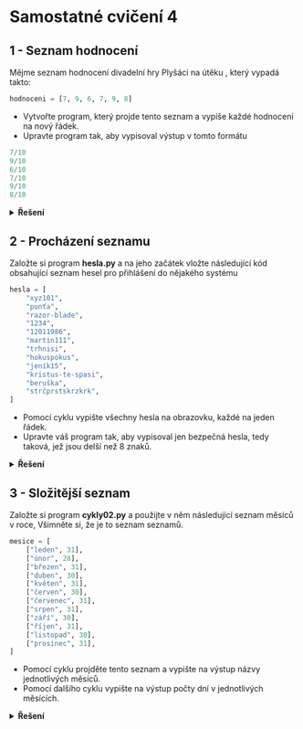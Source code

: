 # Samostatné cvičení 4

## 1 - Seznam hodnocení

Mějme seznam hodnocení divadelní hry Plyšáci na útěku , který vypadá takto: 

```python
hodnoceni = [7, 9, 6, 7, 9, 8]
```

- Vytvořte program, který projde tento seznam a vypíše každé hodnocení na nový řádek.
- Upravte program tak, aby vypisoval výstup v tomto formátu

```python
7/10
9/10
6/10
7/10
9/10
8/10
```

<details>
<summary><b>Řešení</b></summary>

```Python
hodnoceni = [7, 9, 6, 7, 9, 8]
for rating in hodnoceni:
    print(f"{rating}/10")

```

</details>

## 2 - Procházení seznamu
Založte si program **hesla.py** a na jeho začátek vložte následující kód obsahující seznam hesel pro přihlášení do nějakého systému

```python
hesla = [
    "xyz101",
    "punťa",
    "razor-blade",
    "1234",
    "12011986",
    "martin111",
    "trhnisi",
    "hokuspokus",
    "jeník15",
    "kristus-te-spasi",
    "beruška",
    "strčprstskrzkrk",
]
```

- Pomocí cyklu vypište všechny hesla na obrazovku, každé na jeden řádek.
- Upravte váš program tak, aby vypisoval jen bezpečná hesla, tedy taková, jež jsou delší než 8 znaků.

<details>
<summary><b>Řešení</b></summary>

```Python
hesla = [
    "xyz101",
    "punťa",
    "razor-blade",
    "1234",
    "12011986",
    "martin111",
    "trhnisi",
    "hokuspokus",
    "jeník15",
    "kristus-te-spasi",
    "beruška",
    "strčprstskrzkrk",
]

print("Všechna hesla:")
for heslo in hesla:
    print(heslo)

print("\nBezpečná hesla (delší než 8 znaků):")
for heslo in hesla:
    if len(heslo) > 8:
        print(heslo)

```

</details>

## 3 - Složitější seznam
Založte si program **cykly02.py** a použijte v něm následující seznam měsíců v roce, Všimněte si, že je to seznam seznamů.

```python
mesice = [
    ["leden", 31],
    ["únor", 28],
    ["březen", 31],
    ["duben", 30],
    ["květen", 31],
    ["červen", 30],
    ["červenec", 31],
    ["srpen", 31],
    ["září", 30],
    ["říjen", 31],
    ["listopad", 30],
    ["prosinec", 31],
]
```

- Pomocí cyklu projděte tento seznam a vypište na výstup názvy jednotlivých měsíců.
- Pomocí dalšího cyklu vypište na výstup počty dní v jednotlivých měsících.

<details>
<summary><b>Řešení</b></summary>

```Python
mesice = [
    ["leden", 31],
    ["únor", 28],
    ["březen", 31],
    ["duben", 30],
    ["květen", 31],
    ["červen", 30],
    ["červenec", 31],
    ["srpen", 31],
    ["září", 30],
    ["říjen", 31],
    ["listopad", 30],
    ["prosinec", 31],
]

print("Názvy měsíců:")
for mesic in mesice:
    print(mesic[0])

print("\nPočty dnů v jednotlivých měsících:")
for mesic in mesice:
    print(f"{mesic[0]}: {mesic[1]} dnů")

```

</details>